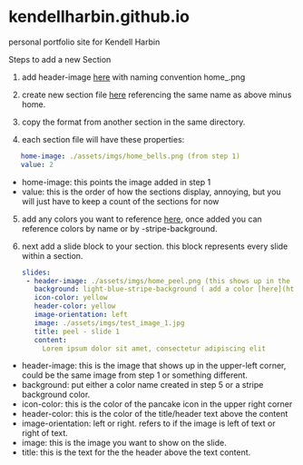 # kendellharbin.github.io
personal portfolio site for Kendell Harbin


Steps to add a new Section
1. add header-image [here](https://github.com/kendellharbin/kendellharbin.github.io/tree/master/assets/imgs) with naming convention home_<something>.png

2. create new section file [here](https://github.com/kendellharbin/kendellharbin.github.io/tree/master/_sections) referencing the same name as above minus home.

3. copy the format from another section in the same directory.

4. each section file will have these properties:
```yaml
   home-image: ./assets/imgs/home_bells.png (from step 1)
   value: 2 
```
* home-image: this points the image added in step 1
* value: this is the order of how the sections display, annoying, but you will just have to keep a count of the sections for now

5. add any colors you want to reference [here](https://github.com/kendellharbin/kendellharbin.github.io/blob/master/_config.yml), once added you can reference colors by name or by <color-name>-stripe-background.

6. next add a slide block to your section. this block represents every slide within a section.
   ```yaml
   slides:
    - header-image: ./assets/imgs/home_peel.png (this shows up in the upper left corner of the page)
      background: light-blue-stripe-background ( add a color [here](https://github.com/kendellharbin/kendellharbin.github.io/blob/master/_config.yml), strip gets created automatically)
      icon-color: yellow
      header-color: yellow
      image-orientation: left
      image: ./assets/imgs/test_image_1.jpg
      title: peel - slide 1
      content:
        Lorem ipsum dolor sit amet, consectetur adipiscing elit
   ```
* header-image: this is the image that shows up in the upper-left corner, could be the same image from step 1 or something different.
* background: put either a color name created in step 5 or a stripe background color.
* icon-color: this is the color of the pancake icon in the upper right corner
* header-color: this is the color of the title/header text above the content
* image-orientation: left or right. refers to if the image is left of text or right of text.
* image: this is the image you want to show on the slide.
* title: this is the text for the the header above the text content.
